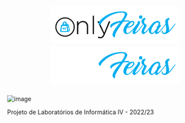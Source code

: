 <h1 align="center">
    <img src=".github/brand/onlyfeiras_DARK.svg#gh-light-mode-only" width="300">
    <img src=".github/brand/onlyfeiras_LIGHT.svg#gh-dark-mode-only" width="300">
  </a>
</h1>

![image](https://github.com/user-attachments/assets/c08850d5-0fd9-4c65-a50b-9528444e2893)

Projeto de Laboratórios de Informática IV - 2022/23
